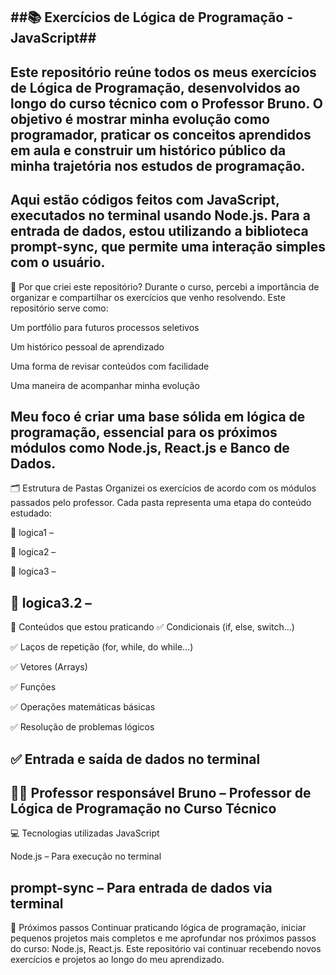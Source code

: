 ##📚 Exercícios de Lógica de Programação - JavaScript##
--
Este repositório reúne todos os meus exercícios de Lógica de Programação, desenvolvidos ao longo do curso técnico com o Professor Bruno. O objetivo é mostrar minha evolução como programador, praticar os conceitos aprendidos em aula e construir um histórico público da minha trajetória nos estudos de programação.
--
Aqui estão códigos feitos com JavaScript, executados no terminal usando Node.js. Para a entrada de dados, estou utilizando a biblioteca prompt-sync, que permite uma interação simples com o usuário.
--
🎯 Por que criei este repositório?
Durante o curso, percebi a importância de organizar e compartilhar os exercícios que venho resolvendo. Este repositório serve como:

Um portfólio para futuros processos seletivos

Um histórico pessoal de aprendizado

Uma forma de revisar conteúdos com facilidade

Uma maneira de acompanhar minha evolução

Meu foco é criar uma base sólida em lógica de programação, essencial para os próximos módulos como Node.js, React.js e Banco de Dados.
--
🗂️ Estrutura de Pastas
Organizei os exercícios de acordo com os módulos passados pelo professor. Cada pasta representa uma etapa do conteúdo estudado:

📂 logica1 – 

📂 logica2 – 

📂 logica3 – 

📂 logica3.2 – 
--
🧠 Conteúdos que estou praticando
✅ Condicionais (if, else, switch...)

✅ Laços de repetição (for, while, do while...)

✅ Vetores (Arrays)

✅ Funções

✅ Operações matemáticas básicas

✅ Resolução de problemas lógicos

✅ Entrada e saída de dados no terminal
--
👨‍🏫 Professor responsável
Bruno – Professor de Lógica de Programação no Curso Técnico
--
💻 Tecnologias utilizadas
JavaScript

Node.js – Para execução no terminal

prompt-sync – Para entrada de dados via terminal
--
🚀 Próximos passos
Continuar praticando lógica de programação, iniciar pequenos projetos mais completos e me aprofundar nos próximos passos do curso: Node.js, React.js. Este repositório vai continuar recebendo novos exercícios e projetos ao longo do meu aprendizado.

